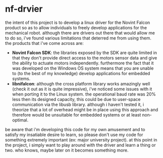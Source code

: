 nf-drvier
=========

the intent of this project is to develop a linux driver for the Novint Falcon product so as to allow individuals to freely develop applications for the mechanical robot. although there are drivers out there that would allow me to do so, i've found various limitations that deterred me from using them. the products that i've come across are:

  * **Novint Falcon SDK**: the libraries exposed by the SDK are quite limited in that they don't provide direct access to the motors sensor data and give the ability to actuate motors independently. furthermore the fact that it was developed on the Windows OS system means that you are unable to (to the best of my knowledge) develop applications for embedded systems.
  * **libnifalcon**: although the cross platform library works amazingly well (check it out as it is quite impressive), i've noticed some issues with it when porting it to the Linux system. the operational baud rate was 20% less then its designed capacity, this could be due to user-space communication via the libusb library. although i haven't tested it, i theorize that a lot of overhead might be in place using this approach and therefore would be unsuitable for embedded systems or at least non-optimal.

be aware that i'm developing this code for my own amusement and to satisfy my insatiable desire to learn, so please don't use my code for something extremely important (ex: major university project). at this point in the project, i simply want to play around with the driver and learn a thing or two. who knows, maybe later on it becomes something more.
